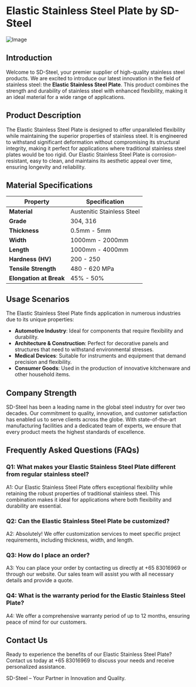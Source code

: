 # Elastic Stainless Steel Plate by SD-Steel

![Image](https://github.com/user-attachments/assets/2567258e-e124-4816-932d-1809bd27ef0b)

## Introduction

Welcome to SD-Steel, your premier supplier of high-quality stainless steel products. We are excited to introduce our latest innovation in the field of stainless steel: the **Elastic Stainless Steel Plate**. This product combines the strength and durability of stainless steel with enhanced flexibility, making it an ideal material for a wide range of applications.

## Product Description

The Elastic Stainless Steel Plate is designed to offer unparalleled flexibility while maintaining the superior properties of stainless steel. It is engineered to withstand significant deformation without compromising its structural integrity, making it perfect for applications where traditional stainless steel plates would be too rigid. Our Elastic Stainless Steel Plate is corrosion-resistant, easy to clean, and maintains its aesthetic appeal over time, ensuring longevity and reliability.

## Material Specifications

| **Property**         | **Specification**                |
|----------------------|----------------------------------|
| **Material**         | Austenitic Stainless Steel       |
| **Grade**            | 304, 316                         |
| **Thickness**        | 0.5mm - 5mm                      |
| **Width**            | 1000mm - 2000mm                  |
| **Length**           | 1000mm - 4000mm                  |
| **Hardness (HV)**    | 200 - 250                        |
| **Tensile Strength** | 480 - 620 MPa                    |
| **Elongation at Break** | 45% - 50%                     |

## Usage Scenarios

The Elastic Stainless Steel Plate finds application in numerous industries due to its unique properties:

- **Automotive Industry**: Ideal for components that require flexibility and durability.
- **Architecture & Construction**: Perfect for decorative panels and structures that need to withstand environmental stresses.
- **Medical Devices**: Suitable for instruments and equipment that demand precision and flexibility.
- **Consumer Goods**: Used in the production of innovative kitchenware and other household items.

## Company Strength

SD-Steel has been a leading name in the global steel industry for over two decades. Our commitment to quality, innovation, and customer satisfaction has enabled us to serve clients across the globe. With state-of-the-art manufacturing facilities and a dedicated team of experts, we ensure that every product meets the highest standards of excellence.

## Frequently Asked Questions (FAQs)

### Q1: What makes your Elastic Stainless Steel Plate different from regular stainless steel?

A1: Our Elastic Stainless Steel Plate offers exceptional flexibility while retaining the robust properties of traditional stainless steel. This combination makes it ideal for applications where both flexibility and durability are essential.

### Q2: Can the Elastic Stainless Steel Plate be customized?

A2: Absolutely! We offer customization services to meet specific project requirements, including thickness, width, and length.

### Q3: How do I place an order?

A3: You can place your order by contacting us directly at +65 83016969 or through our website. Our sales team will assist you with all necessary details and provide a quote.

### Q4: What is the warranty period for the Elastic Stainless Steel Plate?

A4: We offer a comprehensive warranty period of up to 12 months, ensuring peace of mind for our customers.

## Contact Us

Ready to experience the benefits of our Elastic Stainless Steel Plate? Contact us today at +65 83016969 to discuss your needs and receive personalized assistance.

SD-Steel – Your Partner in Innovation and Quality.